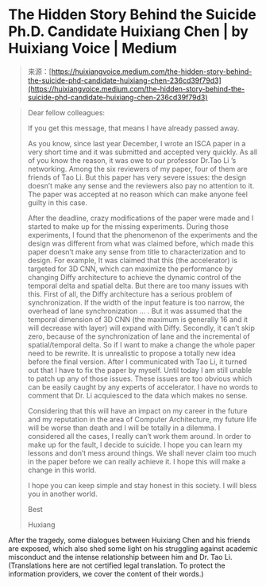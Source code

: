 <!--yml
category: 未分类
date: 2024-05-27 14:47:03
-->

# The Hidden Story Behind the Suicide Ph.D. Candidate Huixiang Chen | by Huixiang Voice | Medium

> 来源：[https://huixiangvoice.medium.com/the-hidden-story-behind-the-suicide-phd-candidate-huixiang-chen-236cd39f79d3](https://huixiangvoice.medium.com/the-hidden-story-behind-the-suicide-phd-candidate-huixiang-chen-236cd39f79d3)

> Dear fellow colleagues:
> 
> If you get this message, that means I have already passed away.
> 
> As you know, since last year December, I wrote an ISCA paper in a very short time and it was submitted and accepted very quickly. As all of you know the reason, it was owe to our professor Dr.Tao Li ’s networking. Among the six reviewers of my paper, four of them are friends of Tao Li. But this paper has very severe issues: the design doesn’t make any sense and the reviewers also pay no attention to it. The paper was accepted at no reason which can make anyone feel guilty in this case.
> 
> After the deadline, crazy modifications of the paper were made and I started to make up for the missing experiments. During those experiments, I found that the phenomenon of the experiments and the design was different from what was claimed before, which made this paper doesn’t make any sense from title to characterization and to design. For example, It was claimed that this (the accelerator) is targeted for 3D CNN, which can maximize the performance by changing Diffy architecture to achieve the dynamic control of the temporal delta and spatial delta. But there are too many issues with this. First of all, the Diffy architecture has a serious problem of synchronization. If the width of the input feature is too narrow, the overhead of lane synchronization … . But it was assumed that the temporal dimension of 3D CNN (the maximum is generally 16 and it will decrease with layer) will expand with Diffy. Secondly, it can’t skip zero, because of the synchronization of lane and the incremental of spatial/temporal delta. So if I want to make a change the whole paper need to be rewrite. It is unrealistic to propose a totally new idea before the final version. After I communicated with Tao Li, it turned out that I have to fix the paper by myself. Until today I am still unable to patch up any of those issues. These issues are too obvious which can be easily caught by any experts of accelerator. I have no words to comment that Dr. Li acquiesced to the data which makes no sense.
> 
> Considering that this will have an impact on my career in the future and my reputation in the area of Computer Architecture, my future life will be worse than death and I will be totally in a dilemma. I considered all the cases, I really can’t work them around. In order to make up for the fault, I decide to suicide. I hope you can learn my lessons and don’t mess around things. We shall never claim too much in the paper before we can really achieve it. I hope this will make a change in this world.
> 
> I hope you can keep simple and stay honest in this society. I will bless you in another world.
> 
> Best
> 
> Huxiang

After the tragedy, some dialogues between Huixiang Chen and his friends are exposed, which also shed some light on his struggling against academic misconduct and the intense relationship between him and Dr. Tao Li. (Translations here are not certified legal translation. To protect the information providers, we cover the content of their words.)